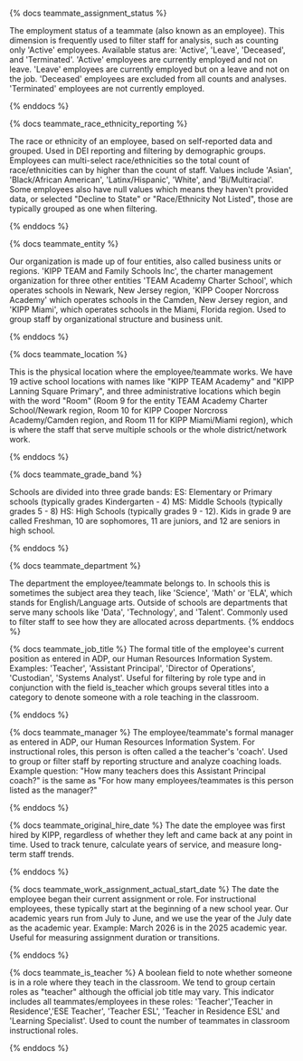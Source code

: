 {% docs teammate_assignment_status %}

The employment status of a teammate (also known as an employee). This dimension
is frequently used to filter staff for analysis, such as counting only 'Active'
employees. Available status are: 'Active', 'Leave', 'Deceased', and
'Terminated'. 'Active' employees are currently employed and not on leave.
'Leave' employees are currently employed but on a leave and not on the job.
'Deceased' employees are excluded from all counts and analyses. 'Terminated'
employees are not currently employed.

{% enddocs %}

{% docs teammate_race_ethnicity_reporting %}

The race or ethnicity of an employee, based on self-reported data and grouped.
Used in DEI reporting and filtering by demographic groups. Employees can
multi-select race/ethnicities so the total count of race/ethnicities can by
higher than the count of staff. Values include 'Asian', 'Black/African
American', 'Latinx/Hispanic', 'White', and 'Bi/Multiracial'. Some employees also
have null values which means they haven't provided data, or selected "Decline to
State" or "Race/Ethnicity Not Listed", those are typically grouped as one when
filtering.

{% enddocs %}

{% docs teammate_entity %}

Our organization is made up of four entities, also called business units or
regions. 'KIPP TEAM and Family Schools Inc', the charter management organization
for three other entities 'TEAM Academy Charter School', which operates schools
in Newark, New Jersey region, 'KIPP Cooper Norcross Academy' which operates
schools in the Camden, New Jersey region, and 'KIPP Miami', which operates
schools in the Miami, Florida region. Used to group staff by organizational
structure and business unit.

{% enddocs %}

{% docs teammate_location %}

This is the physical location where the employee/teammate works. We have 19
active school locations with names like "KIPP TEAM Academy" and "KIPP Lanning
Square Primary", and three administrative locations which begin with the word
"Room" (Room 9 for the entity TEAM Academy Charter School/Newark region, Room 10
for KIPP Cooper Norcross Academy/Camden region, and Room 11 for KIPP Miami/Miami
region), which is where the staff that serve multiple schools or the whole
district/network work.

{% enddocs %}

{% docs teammate_grade_band %}

Schools are divided into three grade bands: ES: Elementary or Primary schools
(typically grades Kindergarten - 4) MS: Middle Schools (typically grades 5 - 8)
HS: High Schools (typically grades 9 - 12). Kids in grade 9 are called Freshman,
10 are sophomores, 11 are juniors, and 12 are seniors in high school.

{% enddocs %}

{% docs teammate_department %}

The department the employee/teammate belongs to. In schools this is sometimes
the subject area they teach, like 'Science', 'Math' or 'ELA', which stands for
English/Language arts. Outside of schools are departments that serve many
schools like 'Data', 'Technology', and 'Talent'. Commonly used to filter staff
to see how they are allocated across departments. {% enddocs %}

{% docs teammate_job_title %} The formal title of the employee's current
position as entered in ADP, our Human Resources Information System. Examples:
'Teacher', 'Assistant Principal', 'Director of Operations', 'Custodian',
'Systems Analyst'. Useful for filtering by role type and in conjunction with the
field is_teacher which groups several titles into a category to denote someone
with a role teaching in the classroom.

{% enddocs %}

{% docs teammate_manager %} The employee/teammate's formal manager as entered in
ADP, our Human Resources Information System. For instructional roles, this
person is often called a the teacher's 'coach'. Used to group or filter staff by
reporting structure and analyze coaching loads. Example question: "How many
teachers does this Assistant Principal coach?" is the same as "For how many
employees/teammates is this person listed as the manager?"

{% enddocs %}

{% docs teammate_original_hire_date %} The date the employee was first hired by
KIPP, regardless of whether they left and came back at any point in time. Used
to track tenure, calculate years of service, and measure long-term staff trends.

{% enddocs %}

{% docs teammate_work_assignment_actual_start_date %} The date the employee
began their current assignment or role. For instructional employees, these
typically start at the beginning of a new school year. Our academic years run
from July to June, and we use the year of the July date as the academic year.
Example: March 2026 is in the 2025 academic year. Useful for measuring
assignment duration or transitions.

{% enddocs %}

{% docs teammate_is_teacher %} A boolean field to note whether someone is in a
role where they teach in the classroom. We tend to group certain roles as
"teacher" although the official job title may vary. This indicator includes all
teammates/employees in these roles: 'Teacher','Teacher in Residence','ESE
Teacher', 'Teacher ESL', 'Teacher in Residence ESL' and 'Learning Specialist'.
Used to count the number of teammates in classroom instructional roles.

{% enddocs %}
